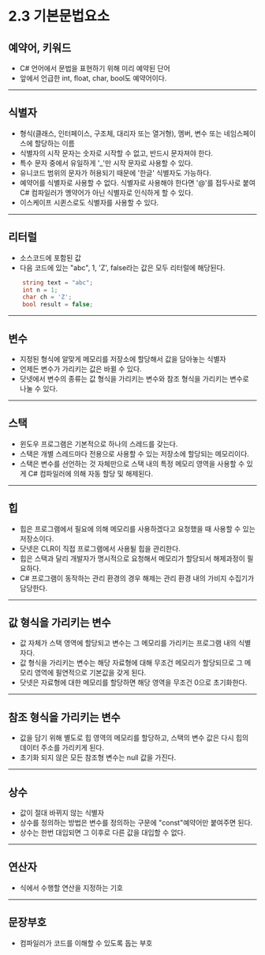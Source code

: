 # __2.3 기본문법요소__
## 예약어, 키워드
- C# 언어에서 문법을 표현하기 위해 미리 예약된 단어
- 앞에서 언급한 int, float, char, bool도 예약어이다.
---
## 식별자
- 형식(클래스, 인터페이스, 구조체, 대리자 또는 열거형), 멤버, 변수 또는 네임스페이스에 할당하는 이름
- 식별자의 시작 문자는 숫자로 시작할 수 없고, 반드시 문자져야 한다.
- 특수 문자 중에서 유일하게 '_'만 시작 문자로 사용할 수 있다.
- 유니코드 범위의 문자가 허용되기 때문에 '한글' 식별자도 가능하다.
- 예약어를 식별자로 사용할 수 없다. 식별자로 사용해야 한다면 '@'를 접두사로 붙여 C# 컴파일러가 옝약어가 아닌 식별자로 인식하게 할 수 있다.
- 이스케이프 시퀸스로도 식별자를 사용할 수 있다.
---
## 리터럴
- 소스코드에 포함된 값
- 다음 코드에 있는 "abc", 1, 'Z', false라는 값은 모두 리터럴에 해당된다.
```C#
    string text = "abc";
    int n = 1;
    char ch = 'Z';
    bool result = false;
```
---
## 변수
- 지정된 형식에 알맞게 메모리를 저장소에 할당해서 값을 담아놓는 식별자
- 언제든 변수가 가리키는 값은 바뀔 수 있다.
- 닷넷에서 변수의 종류는 값 형식을 가리키는 변수와 참조 형식을 가리키는 변수로 나눌 수 있다.
---
## 스택
- 윈도우 프로그램은 기본적으로 하나의 스레드를 갖는다.
- 스택은 개별 스레드마다 전용으로 사용할 수 있는 저장소에 할당되는 메모리이다.
- 스택은 변수를 선언하는 것 자체만으로 스택 내의 특정 메모리 영역을 사용할 수 있게 C# 컴파일러에 의해 자동 할당 및 해제된다.
---
## 힙
- 힙은 프로그램에서 필요에 의해 메모리를 사용하겠다고 요청했을 때 사용할 수 있는 저장소이다.
- 닷넷은 CLR이 직접 프로그램에서 사용될 힙을 관리한다.
- 힙은 스택과 달리 개발자가 명시적으로 요청해서 메모리가 할당되서 해제과정이 필요하다.
- C# 프로그램이 동작하는 관리 환경의 경우 해제는 관리 환경 내의 가비지 수집기가 담당한다.
---
## 값 형식을 가리키는 변수
- 값 자체가 스택 영역에 할당되고 변수는 그 메모리를 가리키는 프로그램 내의 식별자다.
- 값 형식을 가리키는 변수는 해당 자료형에 대해 무조건 메모리가 할당되므로 그 메모리 영역에 필연적으로 기본값을 갖게 된다.
- 닷넷은 자료형에 대한 메모리를 할당하면 해당 영역을 무조건 0으로 초기화한다.
---
## 참조 형식을 가리키는 변수
- 값을 담기 위해 별도로 힙 영역의 메모리를 할당하고, 스택의 변수 값은 다시 힙의 데이터 주소를 가리키게 된다.
- 초기화 되지 않은 모든 참조형 변수는 null 값을 가진다.
---
## 상수
- 값이 절대 바뀌지 않는 식별자
- 상수를 정의하는 방법은 변수를 정의하는 구문에 "const"예약어만 붙여주면 된다.
- 상수는 한번 대입되면 그 이후로 다른 값을 대입할 수 없다.
---
## 연산자
- 식에서 수행할 연산을 지정하는 기호
---
## 문장부호
- 컴파일러가 코드를 이해할 수 있도록 돕는 부호